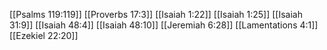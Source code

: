 [[Psalms 119:119]]
[[Proverbs 17:3]]
[[Isaiah 1:22]]
[[Isaiah 1:25]]
[[Isaiah 31:9]]
[[Isaiah 48:4]]
[[Isaiah 48:10]]
[[Jeremiah 6:28]]
[[Lamentations 4:1]]
[[Ezekiel 22:20]]
